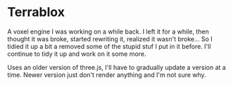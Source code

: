 # Terrablox

A voxel engine I was working on a while back.
I left it for a while, then thought it was broke, started rewriting it, realized it wasn't broke...
So I tidied it up a bit a removed some of the stupid stuf I put in it before.
I'll continue to tidy it up and work on it some more.

Uses an older version of three.js, I'll have to gradually update a version at a time.
Newer version just don't render anything and I'm not sure why.